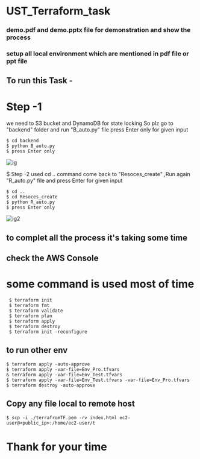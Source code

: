 # UST_Terraform_task
### demo.pdf and demo.pptx file for demonstration and show the process

### setup all local environment which are mentioned  in pdf file or ppt file
## To run this Task -
# Step -1
we need to S3 bucket and DynamoDB for state locking 
So plz go to "backend" folder and run "B_auto.py" file press Enter only for given input
```
$ cd backend
$ python B_auto.py
$ press Enter only
```
![ig](https://user-images.githubusercontent.com/78929192/179165396-1013464b-3006-4f9a-9087-a5d5451b603f.PNG)

$ Step -2
used cd .. command come back to "Resoces_create" ,Run again "R_auto.py" file and press Enter for given input 
```
$ cd ..
$ cd Resoces_create
$ python R_auto.py
$ press Enter only
```
![ig2](https://user-images.githubusercontent.com/78929192/179165449-ae2ecad2-7316-47e6-8d2d-499961d996c3.PNG)

## to complet all the process it's taking some time  
## check the AWS Console

# some command is used most of time
```
 $ terraform init
 $ terraform fmt
 $ terraform validate
 $ terraform plan
 $ terraform apply
 $ terraform destroy
 $ terraform init -reconfigure
```
## to run other env 
```
$ terraform apply -auto-approve 
$ terraform apply -var-file=Env_Pro.tfvars
& terraform apply -var-file=Env_Test.tfvars
$ terraform apply -var-file=Env_Test.tfvars -var-file=Env_Pro.tfvars
$ terraform destroy -auto-approve
```
## Copy any file local to remote host
```
$ scp -i ./terrafromTF.pem -rv index.html ec2-user@<public_ip>:/home/ec2-user/t
```

# Thank for your time
